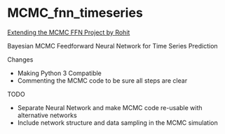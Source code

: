 # MCMC_fnn_timeseries
 
[Extending the MCMC FFN Project by Rohit](https://github.com/rohitash-chandra/MCMC_fnn_timeseries)

Bayesian MCMC Feedforward Neural Network for Time Series Prediction

Changes
* Making Python 3 Compatible
* Commenting the MCMC code to be sure all steps are clear

TODO
* Separate Neural Network and make MCMC code re-usable with alternative networks
* Include network structure and data sampling in the MCMC simulation



